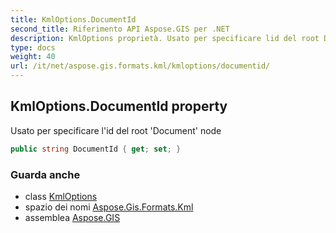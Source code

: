 ```yaml
---
title: KmlOptions.DocumentId
second_title: Riferimento API Aspose.GIS per .NET
description: KmlOptions proprietà. Usato per specificare lid del root Document node
type: docs
weight: 40
url: /it/net/aspose.gis.formats.kml/kmloptions/documentid/
---
```

## KmlOptions.DocumentId property

Usato per specificare l'id del root 'Document' node

```csharp
public string DocumentId { get; set; }
```

### Guarda anche

* class [KmlOptions](../)
* spazio dei nomi [Aspose.Gis.Formats.Kml](../../kmloptions/)
* assemblea [Aspose.GIS](../../../)


